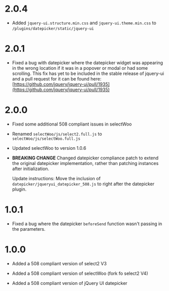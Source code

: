 # 2.0.4

* Added `jquery-ui.structure.min.css` and `jquery-ui.theme.min.css` to `/plugins/datepicker/static/jquery-ui`

# 2.0.1

* Fixed a bug with datepicker where the datepicker widget was appearing in the wrong location if it was in a popover or modal or had some scrolling. This fix has yet to be included in the stable release of jquery-ui and a pull request for it can be found here: [https://github.com/jquery/jquery-ui/pull/1935](https://github.com/jquery/jquery-ui/pull/1935)

# 2.0.0

* Fixed some additional 508 compliant issues in selectWoo

* Renamed `selectWoo/js/select2.full.js` to `selectWoo/js/selectWoo.full.js`

* Updated selectWoo to version 1.0.6

* **BREAKING CHANGE** Changed datepicker compliance patch to extend the original datepicker implementation, rather than patching instances after initialization.

  Update instructions:
    Move the inclusion of `datepicker/jqueryui_datepicker_508.js` to right after the datepicker plugin.

# 1.0.1

* Fixed a bug where the datepicker `beforeSend` function wasn't passing in the parameters.

# 1.0.0

* Added a 508 compliant version of select2 V3

* Added a 508 compliant version of selectWoo (fork fo select2 V4)

* Added a 508 compliant version of jQuery UI datepicker
